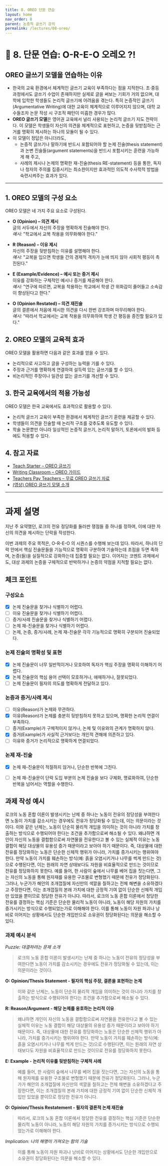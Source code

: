 ```yaml
---
title: 8. OREO 단문 연습
layout: home
nav_order: 8
parent: 논증적 글쓰기 강의
permalink: /lectures/08-oreo/
---
```


# 📝 8. 단문 연습: O-R-E-O 오레오 ?!

## **OREO 글쓰기 모델을 연습하는 이유**

- 한국의 교육 환경에서 체계적인 글쓰기 교육이 부족하다는 점을 지적한다. 초·중등 과정에서도 글쓰기 수업이 존재하지만 실제로 글을 써보는 기회가 거의 없으며, 대학에 입학한 학생들도 논리적 글쓰기에 어려움을 겪는다. 특히 논증적인 글쓰기(Argumentative Writing)에 대한 교육이 체계적으로 이루어지지 않으며, 대학 교수들조차 논문 작성 시 구조적 패턴이 미흡한 경우가 많다.
- **OREO 글쓰기 모델**은 영어권 교육에서 널리 사용되는 논리적 글쓰기 지도 전략이다. 이 모델은 학생들이 자신의 의견을 체계적으로 표현하고, 논증을 뒷받침하는 근거를 명확히 제시하는 하나의 모듈이 될 수 있다. 
- 이 모델이 정답은 아니더라도, 
  - 논증적 글쓰기나 말하기에 반드시 포함되어야 할 논제 진술(thesis statement)과 논변 진술들(argument statements)을 반드시 포함시키는 훈련을 가능하게 해 주고,
  - 사례의 제시나 논제의 명확한 재-진술(thesis RE-statement) 등을 통한, 독자나 청자의 주의를 집중시키는 최소한이지만 효과적인 의도적 수사학적 방법을 숙련시켜주는 효과가 있다.  

---

## 1. OREO 모델의 구성 요소

OREO 모델은 네 가지 주요 요소로 구성된다.

- **O (Opinion) – 의견 제시**  
  글의 서두에서 자신의 주장을 명확하게 진술해야 한다.  
  _예시:_ "학교에서 교복 착용을 의무화해야 한다."

- **R (Reason) – 이유 제시**  
  자신의 주장을 뒷받침하는 이유를 설명해야 한다.  
  _예시:_ "교복을 입으면 학생들 간의 경제적 격차가 눈에 띄지 않아 사회적 평등이 촉진된다."

- **E (Example/Evidence) – 예시 또는 증거 제시**  
  이유를 강화하는 구체적인 예시나 증거를 제공해야 한다.  
  _예시:_ "연구에 따르면, 교복을 착용하는 학교에서 학생 간 위화감이 줄어들고 소속감이 향상된다고 한다."

- **O (Opinion Restated) – 의견 재진술**  
  글의 결론에서 처음에 제시한 의견을 다시 한번 강조하며 마무리해야 한다.  
  _예시:_ "따라서 학교에서는 교복 착용을 의무화하여 학생 간 평등을 증진할 필요가 있다."

## 2. OREO 모델의 교육적 효과

OREO 모델을 활용하면 다음과 같은 효과를 얻을 수 있다.

- 논리적으로 사고하고 글을 구성하는 능력을 기를 수 있다.
- 주장과 근거를 명확하게 연결하여 설득력 있는 글쓰기를 할 수 있다.
- 비논리적인 주장이나 일관성 없는 글쓰기를 개선할 수 있다.

## 3. 한국 교육에서의 적용 가능성

OREO 모델은 한국 교육에서도 효과적으로 활용할 수 있다.

- 논리적 글쓰기 교육이 부족한 환경에서 체계적인 글쓰기 훈련을 제공할 수 있다.
- 학생들이 의견을 진술할 때 논리적 구조를 갖추도록 유도할 수 있다.
- 학술 논문뿐만 아니라 일상적인 논증적 글쓰기, 논리적 말하기, 토론에서의 발화 등에도 적용할 수 있다.

## 4. 참고 자료
 
- [Teach Starter – OREO 글쓰기](https://www.teachstarter.com/us/teaching-resource/oreo-opinion-writing-poster/)  
- [Writing Classroom – OREO 가이드](https://www.writingclassroom.org/wp-content/uploads/2019/08/HowToUseOREOConceptMap.docx.pdf)
- [Teachers Pay Teachers – 무료 OREO 글쓰기 자료](https://www.teacherspayteachers.com/browse?search=free+oreo+writing)
- [(영상) OREO 글쓰기 모델 소개](https://www.youtube.com/watch?v=TbeMiuK1CJg)

---

# 과제 설명

지난 주 요약했던, 로크의 전유 정당화를 둘러싼 쟁점들 중 하나를 정하여, 이에 대한 자신의 의견을 제시하는 단락을 작성한다.

이번 과제의 주요 목적은, O-R-E-O 의 시퀀스를 수행해 보는데 있다. 따라서, 하나의 단락 안에서 핵심 진술문들을 기능적으로 명확히 구분하여 기술하는데 초점을 두면 족하며, 논증(들)을 실질적으로 강화하는데 집중할 필요는 없다. 이어지는 코멘트 과제에서도, 대상 과제의 논증을 구체적으로 반박하거나 논증의 약점을 지적할 필요는 없다. 

## 체크 포인트

### **구성요소**
- [x] 논제 진술문을 찾거나 식별하기 어렵다.
- [ ] 이유 진술문을 찾거나 식별하기 어렵다.
- [ ] 증거/사례 진술문을 찾거나 식별하기 어렵다.
- [ ] 논제 재-진술문을 찾거나 식별하기 어렵다.
- [ ] 논제, 논증, 증거/사례, 논제 재-진술문 각각 기능적으로 명확히 구분되어 진술되었다.

### **논제 진술의 명확성 및 표현**  
- [x] 논제 진술문이 너무 일반적이거나 모호하여 독자가 핵심 주장을 명확히 이해하기 어렵다.  
- [x] 논제 진술문의 핵심 용어 선택이 모호하거나, 애매하거나, 잘못되었다.  
- [ ] 논제 진술문이 필자의 의도를 명확하게 전달하고 있다.  

### **논증과 증거/사례 제시**  
- [ ] 이유(Reason)가 논제와 무관하다.
- [x] 이유(Reason)가 논제를 충분히 뒷받침하지 못하고 있으며, 명확한 논리적 연결이 부족하다.  
- [ ] 증거(Example)가 구체적이지 않거나, 논제 및 이유와의 관계가 명확하지 않다. 
- [x] 증거(Example)가 사실적 근거보다는 개인적 견해에 의존하고 있다.  
- [ ] 이유와 증거가 논리적으로 명확하게 연결되었다.  

### **논제 재-진술**  
- [x] 논제 재-진술문이 적절하지 않거나, 단순한 반복에 그친다.   
- [ ] 논제 재-진술문이 단락 도입 부분의 논제 진술을 보다 구체화, 명료화하여, 단순한 반복을 넘어서는 역할을 수행한다.  


## 과제 작성 예시

로크의 노동 혼합 이론이 발생시키는 난제 중 하나는 노동이 전유의 정당성을 부여한다면 노동이 가치를 감소시키는 경우에도 전유가 정당화될 수 있는데, 이는 의문이라는 것이다. 이와 같은 난제는, 노동이 단순히 물리적 개입을 의미하는 것이 아니라 가치를 창출하는 방식으로 수행되어야 한다는 조건을 추가함으로써 해소될 수 있다. 왜냐하면 개인이 자신의 노동을 결합함으로써 자연물을 전유한다고 볼 수 있는 실체적 이유는 노동 결합이 해당 대상물의 유용성 증가 때문이라고 보아야 하기 때문이다. 즉, 대상물에 대한 전유를 정당화하는 노동은 단순한 신체적 행위가 아니라, 가치를 증가시키는 행위여야 한다. 만약 노동이 가치를 훼손하는 방식(예: 흙을 오염시키거나 나무를 썩게 만드는 것)으로 수행된다면, 이는 원래의 자연 상태보다도 자원을 비효율적으로 만드는 것이므로 전유를 정당화하지 못한다. 예를 들어, 한 사람이 숲에서 나무를 베어 집을 짓는다면, 그는 자신의 노동을 통해 원자재를 유용한 구조물로 변형했기 때문에 전유가 정당화된다. 그러나, 누군가가 해안의 조개껍질에 자신만의 색깔을 칠하고는 전체 해변을 소유하겠다고 주장한다면, 이는 조개껍질의 본래 가치에 대한 긍정적 기여 없이 단순한 신체적 개입만 있었을 뿐이므로 정당한 전유가 아니다. 따라서, 로크의 노동 혼합 이론에서 정당한 전유를 결정하는 핵심 기준은 단순한 물리적 노동이 아니라, 노동이 해당 자원의 가치를 증가시키는 방식으로 수행되었는가로 이해해야 한다. 이를 통해 노동이 자원 파괴나 낭비로 이어지는 상황에서도 단순한 개입만으로 소유권이 정당화된다는 의문을 해소할 수 있다. 

### 과제 예시 분석

*Puzzle: 대결하려는 문제 소개*  

> 로크의 노동 혼합 이론이 발생시키는 난제 중 하나는 노동이 전유의 정당성을 부여한다면 노동이 가치를 감소시키는 경우에도 전유가 정당화될 수 있는데, 이는 의문이라는 것이다.  

**O: Opinion/Thesis Statement - 필자의 핵심 주장, 결론을 표현하는 논제**  

> 이와 같은 난제는, 노동이 단순히 물리적 개입을 의미하는 것이 아니라 가치를 창출하는 방식으로 수행되어야 한다는 조건을 추가함으로써 해소될 수 있다.  

**R: Reason/Argument - 해당 논제를 옹호하는 논리적 이유**  

> 왜냐하면 개인이 자신의 노동을 결합함으로써 자연물을 전유한다고 볼 수 있는 실체적 이유는 노동 결합이 해당 대상물의 유용성 증가 때문이라고 보아야 하기 때문이다. 즉, 대상물에 대한 전유를 정당화하는 노동은 단순한 신체적 행위가 아니라, 가치를 증가시키는 행위여야 한다. 만약 노동이 가치를 훼손하는 방식(예: 흙을 오염시키거나 나무를 썩게 만드는 것)으로 수행된다면, 이는 원래의 자연 상태보다도 자원을 비효율적으로 만드는 것이므로 전유를 정당화하지 못한다.  

**E: Example - 논리적 이유를 뒷받침하는 구체적 사례**  

> 예를 들어, 한 사람이 숲에서 나무를 베어 집을 짓는다면, 그는 자신의 노동을 통해 원자재를 유용한 구조물로 변형했기 때문에 전유가 정당화된다. 그러나, 누군가가 해안의 조개껍질에 자신만의 색깔을 칠하고는 전체 해변을 소유하겠다고 주장한다면, 이는 조개껍질의 본래 가치에 대한 긍정적 기여 없이 단순한 신체적 개입만 있었을 뿐이므로 정당한 전유가 아니다.   

**O: Opinion/Thesis Restatement - 필자의 결론적 논제 재진술**  

> 따라서, 로크의 노동 혼합 이론에서 정당한 전유를 결정하는 핵심 기준은 단순한 물리적 노동이 아니라, 노동이 해당 자원의 가치를 증가시키는 방식으로 수행되었는가로 이해해야 한다. 
 
*Implication: 나의 해명이 가져오는 함의 기술*  

> 이를 통해 노동이 자원 파괴나 낭비로 이어지는 상황에서도 단순한 개입만으로 소유권이 정당화된다는 의문을 해소할 수 있다.  

